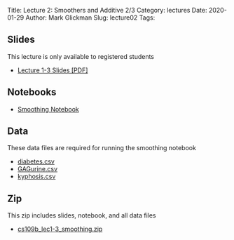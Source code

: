 Title: Lecture 2: Smoothers and Additive 2/3
Category: lectures
Date: 2020-01-29
Author: Mark Glickman
Slug: lecture02
Tags:


## Slides
This lecture is only available to registered students

- [Lecture 1-3 Slides [PDF]](https://canvas.harvard.edu/files/9243849/download?download_frd=1)

## Notebooks
- [Smoothing Notebook](https://canvas.harvard.edu/files/9250772/download?download_frd=1)

## Data
These data files are required for running the smoothing notebook

- [diabetes.csv](https://canvas.harvard.edu/files/9250773/download?download_frd=1)
- [GAGurine.csv](https://canvas.harvard.edu/files/9250774/download?download_frd=1)
- [kyphosis.csv](https://canvas.harvard.edu/files/9250775/download?download_frd=1)

## Zip
This zip includes slides, notebook, and all data files

- [cs109b_lec1-3_smoothing.zip](https://canvas.harvard.edu/files/9262851/download?download_frd=1)
